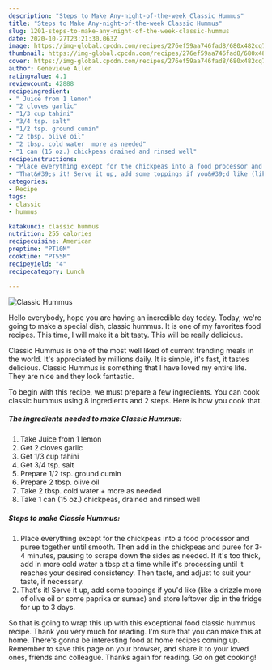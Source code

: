 ```yaml
---
description: "Steps to Make Any-night-of-the-week Classic Hummus"
title: "Steps to Make Any-night-of-the-week Classic Hummus"
slug: 1201-steps-to-make-any-night-of-the-week-classic-hummus
date: 2020-10-27T23:21:30.063Z
image: https://img-global.cpcdn.com/recipes/276ef59aa746fad8/680x482cq70/classic-hummus-recipe-main-photo.jpg
thumbnail: https://img-global.cpcdn.com/recipes/276ef59aa746fad8/680x482cq70/classic-hummus-recipe-main-photo.jpg
cover: https://img-global.cpcdn.com/recipes/276ef59aa746fad8/680x482cq70/classic-hummus-recipe-main-photo.jpg
author: Genevieve Allen
ratingvalue: 4.1
reviewcount: 42888
recipeingredient:
- " Juice from 1 lemon"
- "2 cloves garlic"
- "1/3 cup tahini"
- "3/4 tsp. salt"
- "1/2 tsp. ground cumin"
- "2 tbsp. olive oil"
- "2 tbsp. cold water  more as needed"
- "1 can (15 oz.) chickpeas drained and rinsed well"
recipeinstructions:
- "Place everything except for the chickpeas into a food processor and puree together until smooth. Then add in the chickpeas and puree for 3-4 minutes, pausing to scrape down the sides as needed. If it&#39;s too thick, add in more cold water a tbsp at a time while it&#39;s processing until it reaches your desired consistency. Then taste, and adjust to suit your taste, if necessary."
- "That&#39;s it! Serve it up, add some toppings if you&#39;d like (like a drizzle more of olive oil or some paprika or sumac) and store leftover dip in the fridge for up to 3 days."
categories:
- Recipe
tags:
- classic
- hummus

katakunci: classic hummus 
nutrition: 255 calories
recipecuisine: American
preptime: "PT10M"
cooktime: "PT55M"
recipeyield: "4"
recipecategory: Lunch

---
```



![Classic Hummus](https://img-global.cpcdn.com/recipes/276ef59aa746fad8/680x482cq70/classic-hummus-recipe-main-photo.jpg)

Hello everybody, hope you are having an incredible day today. Today, we're going to make a special dish, classic hummus. It is one of my favorites food recipes. This time, I will make it a bit tasty. This will be really delicious.

Classic Hummus is one of the most well liked of current trending meals in the world. It's appreciated by millions daily. It is simple, it's fast, it tastes delicious. Classic Hummus is something that I have loved my entire life. They are nice and they look fantastic.




To begin with this recipe, we must prepare a few ingredients. You can cook classic hummus using 8 ingredients and 2 steps. Here is how you cook that.

<!--inarticleads1-->

##### The ingredients needed to make Classic Hummus:

1. Take  Juice from 1 lemon
1. Get 2 cloves garlic
1. Get 1/3 cup tahini
1. Get 3/4 tsp. salt
1. Prepare 1/2 tsp. ground cumin
1. Prepare 2 tbsp. olive oil
1. Take 2 tbsp. cold water + more as needed
1. Take 1 can (15 oz.) chickpeas, drained and rinsed well




<!--inarticleads2-->

##### Steps to make Classic Hummus:

1. Place everything except for the chickpeas into a food processor and puree together until smooth. Then add in the chickpeas and puree for 3-4 minutes, pausing to scrape down the sides as needed. If it&#39;s too thick, add in more cold water a tbsp at a time while it&#39;s processing until it reaches your desired consistency. Then taste, and adjust to suit your taste, if necessary.
1. That&#39;s it! Serve it up, add some toppings if you&#39;d like (like a drizzle more of olive oil or some paprika or sumac) and store leftover dip in the fridge for up to 3 days.




So that is going to wrap this up with this exceptional food classic hummus recipe. Thank you very much for reading. I'm sure that you can make this at home. There's gonna be interesting food at home recipes coming up. Remember to save this page on your browser, and share it to your loved ones, friends and colleague. Thanks again for reading. Go on get cooking!
